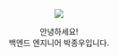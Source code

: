 
<div align="center">
<img src="https://capsule-render.vercel.app/api?type=waving&height=200&text=SKAIBlue&desc=Backend%20Engineer%20Jong%20Woo%20Park&fontAlignY=35&descAlignY=50&color=0:feac5e,50:c779d0,100:4bc0c8&fontColor=ffffff"/>
</div>

<p align="center">
안녕하세요!<br/>
백엔드 엔지니어 박종우입니다.<br/>
</p>